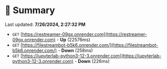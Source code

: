 # 📖 Summary
Last updated: **7/26/2024, 2:27:32 PM**

- `GET` [https://restreamer-09gx.onrender.com](https://restreamer-09gx.onrender.com) - **Up** (22576ms)
- `GET` [https://filestreambot-b5k6.onrender.com/](https://filestreambot-b5k6.onrender.com/) - **Down** (258ms)
- `GET` [https://jupyterlab-python3-12-3.onrender.com](https://jupyterlab-python3-12-3.onrender.com) - **Down** (226ms)
